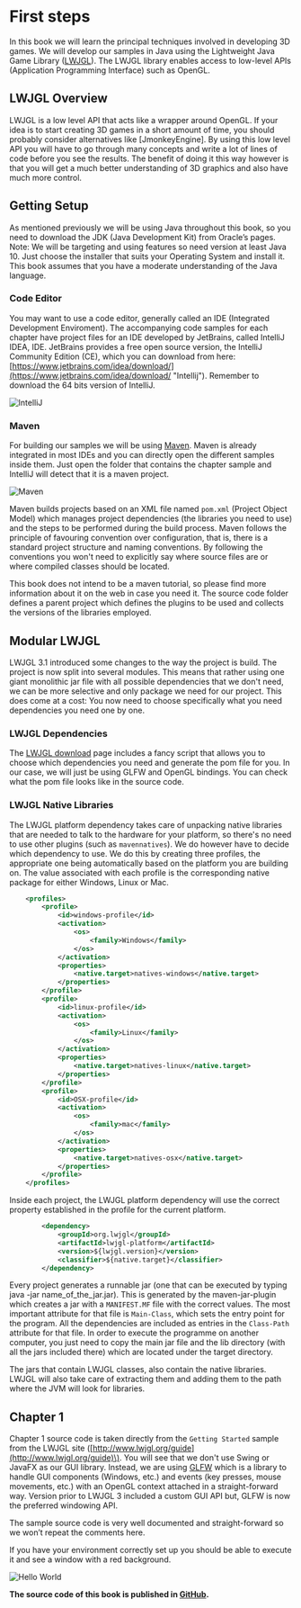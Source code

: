 # First steps

In this book we will learn the principal techniques involved in developing 3D games. 
We will develop our samples in Java using the Lightweight Java Game Library \([LWJGL](http://www.lwjgl.org/)\). 
The LWJGL library enables access to low-level APIs \(Application Programming Interface\) such as OpenGL.

## LWJGL Overview
LWJGL is a low level API that acts like a wrapper around OpenGL. 
If your idea is to start creating 3D games in a short amount of time, you should probably consider alternatives like \[JmonkeyEngine\]. 
By using this low level API you will have to go through many concepts and write a lot of lines of code before you see the results. 
The benefit of doing it this way however is that you will get a much better understanding of 3D graphics and also have much more control.

## Getting Setup
As mentioned previously we will be using Java throughout this book, so you need to download the JDK \(Java Development Kit\) from Oracle’s pages. 
Note: We will be targeting and using features so need version at least Java 10.
Just choose the installer that suits your Operating System and install it. 
This book assumes that you have a moderate understanding of the Java language.

### Code Editor
You may want to use a code editor, generally called an IDE \(Integrated Development Enviroment\).
The accompanying code samples for each chapter have project files for an IDE developed by JetBrains, called IntelliJ IDEA, IDE.
JetBrains provides a free open source version, the IntelliJ Community Edition \(CE\), which you can download from here: [https://www.jetbrains.com/idea/download/](https://www.jetbrains.com/idea/download/ "Intellij").
Remember to download the 64 bits version of IntelliJ.

![IntelliJ](intellij.png)

### Maven
For building our samples we will be using [Maven](https://maven.apache.org/). 
Maven is already integrated in most IDEs and you can directly open the different samples inside them. 
Just open the folder that contains the chapter sample and IntelliJ will detect that it is a maven project.

![Maven](maven_project.png)

Maven builds projects based on an XML file named `pom.xml` \(Project Object Model\) which manages project dependencies 
\(the libraries you need to use\) and the steps to be performed during the build process. 
Maven follows the principle of favouring convention over configuration, that is, there is a standard project structure and naming conventions. 
By following the conventions you won't need to explicitly say where source files are or where compiled classes should be located.

This book does not intend to be a maven tutorial, so please find more information about it on the web in case you need it.
The source code folder defines a parent project which defines the plugins to be used and collects the versions of the libraries employed.

## Modular LWJGL
LWJGL 3.1 introduced some changes to the way the project is build. The project is now split into several modules. 
This means that rather using one giant monolithic jar file with all possible dependencies that we don't need, we can be more selective and only package we need for our project. 
This does come at a cost: You now need to choose specifically what you need dependencies you need one by one. 

### LWJGL Dependencies
The [LWJGL download](https://www.lwjgl.org/download) page includes a fancy script that allows you to choose which dependencies you need and generate the pom file for you. 
In our case, we will just be using GLFW and OpenGL bindings. You can check what the pom file looks like in the source code.

### LWJGL Native Libraries
The LWJGL platform dependency takes care of unpacking native libraries that are needed to talk to the hardware for your platform, so there's no need to use other plugins \(such as `mavennatives`\). 
We do however have to decide which dependency to use. We do this by creating three profiles, the appropriate one being automatically based on the platform you are building on. The value associated with each profile is the corresponding native package for either Windows, Linux or Mac.

```xml
    <profiles>
        <profile>
            <id>windows-profile</id>
            <activation>
                <os>
                    <family>Windows</family>
                </os>
            </activation>
            <properties>
                <native.target>natives-windows</native.target>
            </properties>                
        </profile>
        <profile>
            <id>linux-profile</id>
            <activation>
                <os>
                    <family>Linux</family>
                </os>
            </activation>
            <properties>
                <native.target>natives-linux</native.target>
            </properties>                
        </profile>
        <profile>
            <id>OSX-profile</id>
            <activation>
                <os>
                    <family>mac</family>
                </os>
            </activation>
            <properties>
                <native.target>natives-osx</native.target>
            </properties>
        </profile>
    </profiles>
```

Inside each project, the LWJGL platform dependency will use the correct property established in the profile for the current platform.

```xml
        <dependency>
            <groupId>org.lwjgl</groupId>
            <artifactId>lwjgl-platform</artifactId>
            <version>${lwjgl.version}</version>
            <classifier>${native.target}</classifier>
        </dependency>
```

Every project generates a runnable jar \(one that can be executed by typing java -jar name\_of\_the\_jar.jar\). 
This is generated by the maven-jar-plugin which creates a jar with a `MANIFEST.MF` file with the correct values. 
The most important attribute for that file is `Main-Class`, which sets the entry point for the program. 
All the dependencies are included as entries in the `Class-Path` attribute for that file. 
In order to execute the programme on another computer, you just need to copy the main jar file and the lib directory \(with all the jars included there\) which are located under the target directory.

The jars that contain LWJGL classes, also contain the native libraries. 
LWJGL will also take care of extracting them and adding them to the path where the JVM will look for libraries.

## Chapter 1
Chapter 1 source code is taken directly from the `Getting Started` sample from the LWJGL site \([http://www.lwjgl.org/guide](http://www.lwjgl.org/guide)\). 
You will see that we don't use Swing or JavaFX as our GUI library. 
Instead, we are using [GLFW](www.glfw.org) which is a library to handle GUI components \(Windows, etc.\) and 
events \(key presses, mouse movements, etc.\) with an OpenGL context attached in a straight-forward way. 
Version prior to LWJGL 3 included a custom GUI API but, GLFW is now the preferred windowing API.

The sample source code is very well documented and straight-forward so we won’t repeat the comments here.

If you have your environment correctly set up you should be able to execute it and see a window with a red background.

![Hello World](hello_world.png)

**The source code of this book is published in **[**GitHub**](https://github.com/lwjglgamedev/lwjglbook)**.**


